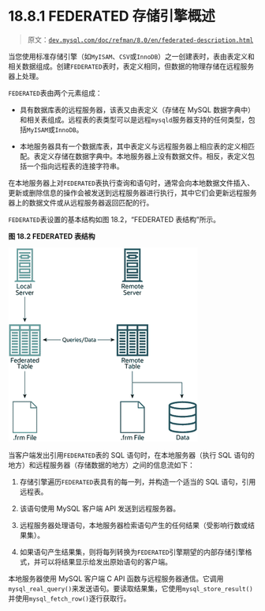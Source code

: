 # 18.8.1 FEDERATED 存储引擎概述

> 原文：[`dev.mysql.com/doc/refman/8.0/en/federated-description.html`](https://dev.mysql.com/doc/refman/8.0/en/federated-description.html)

当您使用标准存储引擎（如`MyISAM`、`CSV`或`InnoDB`）之一创建表时，表由表定义和相关数据组成。创建`FEDERATED`表时，表定义相同，但数据的物理存储在远程服务器上处理。

`FEDERATED`表由两个元素组成：

+   具有数据库表的远程服务器，该表又由表定义（存储在 MySQL 数据字典中）和相关表组成。远程表的表类型可以是远程`mysqld`服务器支持的任何类型，包括`MyISAM`或`InnoDB`。

+   本地服务器具有一个数据库表，其中表定义与远程服务器上相应表的定义相匹配。表定义存储在数据字典中。本地服务器上没有数据文件。相反，表定义包括一个指向远程表的连接字符串。

在本地服务器上对`FEDERATED`表执行查询和语句时，通常会向本地数据文件插入、更新或删除信息的操作会被发送到远程服务器进行执行，其中它们会更新远程服务器上的数据文件或从远程服务器返回匹配的行。

`FEDERATED`表设置的基本结构如图 18.2，“FEDERATED 表结构”所示。

**图 18.2 FEDERATED 表结构**

![内容在周围的文本中描述。](img/47d7ed2fd63eeaeb8d4f8cef6adf1963.png)

当客户端发出引用`FEDERATED`表的 SQL 语句时，在本地服务器（执行 SQL 语句的地方）和远程服务器（存储数据的地方）之间的信息流如下：

1.  存储引擎遍历`FEDERATED`表具有的每一列，并构造一个适当的 SQL 语句，引用远程表。

1.  该语句使用 MySQL 客户端 API 发送到远程服务器。

1.  远程服务器处理语句，本地服务器检索语句产生的任何结果（受影响行数或结果集）。

1.  如果语句产生结果集，则将每列转换为`FEDERATED`引擎期望的内部存储引擎格式，并可以将结果显示给发出原始语句的客户端。

本地服务器使用 MySQL 客户端 C API 函数与远程服务器通信。它调用`mysql_real_query()`来发送语句。要读取结果集，它使用`mysql_store_result()`并使用`mysql_fetch_row()`逐行获取行。
